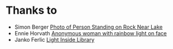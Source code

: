 # Thanks to

-   Simon Berger [Photo of Person Standing on Rock Near Lake](https://www.pexels.com/photo/photo-of-person-standing-on-rock-near-lake-2531455/)
-   Ennie Horvath [Anonymous woman with rainbow light on face](https://www.pexels.com/photo/anonymous-woman-with-rainbow-light-on-face-3867210/)
-   Janko Ferlic [Light Inside Library](https://www.pexels.com/photo/light-inside-library-590493/)

